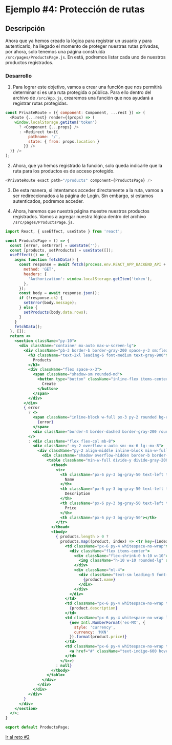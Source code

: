# Ejemplo #4: Protección de rutas
## Descripción
Ahora que ya hemos creado la lógica para registrar un usuario y para autenticarlo, ha llegado el momento de proteger nuestras rutas privadas, por ahora, solo tenemos una página construída `/src/pages/ProductsPage.js`. En está, podremos listar cada uno de nuestros productos registrados.

### Desarrollo
1. Para lograr este objetivo, vamos a crear una función que nos permitirá determinar si es una ruta protegida o pública. Para ello dentro del archivo de `/src/App.js`, crearemos una función que nos ayudará a registrar rutas protegidas.
```js
const PrivateRoute = ({ component: Component, ...rest }) => (
  <Route {...rest} render={(props) => (
    window.localStorage.getItem('token')
      ? <Component {...props} />
      : <Redirect to={{
          pathname: '/',
          state: { from: props.location }
        }} />
  )} />
);
```

2. Ahora, que ya hemos registrado la función, solo queda indicarle que la ruta para los productos es de acceso protegido.
```js
<PrivateRoute exact path="/products" component={ProductsPage} />
```

3. De esta manera, si intentamos acceder directamente a la ruta, vamos a ser redireccionados a la página de Login. Sin embargo, si estamos autenticados, podremos acceder.

4. Ahora, haremos que nuestrá página muestre nuestros productos registrados. Vamos a agregar nuestra lógica dentro del archivo `/src/pages/ProductsPage.js`.
```jsx
import React, { useEffect, useState } from 'react';

const ProductsPage = () => {
  const [error, setError] = useState('');
  const [products, setProducts] = useState([]);
  useEffect(() => {
    async function fetchData() {
      const response = await fetch(process.env.REACT_APP_BACKEND_API + '/api/products', {
        method: 'GET',
        headers: {
          'Authorization': window.localStorage.getItem('token'),
        },
      });
      const body = await response.json();
      if (!response.ok) { 
        setError(body.message);
      } else {
        setProducts(body.data.rows);
      }
    }
    fetchData();
  }, []);
  return <>
    <section className="py-10">
      <div className="container mx-auto max-w-screen-lg">
        <div className="pb-3 border-b border-gray-200 space-y-3 sm:flex sm:items-center sm:justify-between sm:space-x-4 sm:space-y-0 mb-4">
          <h3 className="text-2xl leading-6 font-medium text-gray-900">
            Products
          </h3>
          <div className="flex space-x-3">
            <span className="shadow-sm rounded-md">
              <button type="button" className="inline-flex items-center px-4 py-2 border border-transparent text-sm leading-5 font-medium rounded-md text-white bg-purple-600 hover:bg-purple-500 focus:outline-none focus:shadow-outline-purple focus:border-purple-700 active:bg-purple-700 transition duration-150 ease-in-out">
                Create
              </button>
            </span>
          </div>
        </div>
        { error
          ? <>
            <span className="inline-block w-full px-3 py-2 rounded bg-red-500 text-white mb-2">
              {error}
            </span>
            <div className="border-4 border-dashed border-gray-200 rounded-lg h-64 mb-4"></div>
          </>
          : <div className="flex flex-col mb-8">
            <div className="-my-2 overflow-x-auto sm:-mx-6 lg:-mx-8">
              <div className="py-2 align-middle inline-block min-w-full sm:px-6 lg:px-8">
                <div className="shadow overflow-hidden border-b border-gray-200 sm:rounded-lg">
                  <table className="min-w-full divide-y divide-gray-200">
                    <thead>
                      <tr>
                        <th className="px-6 py-3 bg-gray-50 text-left text-xs leading-4 font-medium text-gray-500 uppercase tracking-wider">
                          Name
                        </th>
                        <th className="px-6 py-3 bg-gray-50 text-left text-xs leading-4 font-medium text-gray-500 uppercase tracking-wider">
                          Description
                        </th>
                        <th className="px-6 py-3 bg-gray-50 text-left text-xs leading-4 font-medium text-gray-500 uppercase tracking-wider">
                          Price
                        </th>
                        <th className="px-6 py-3 bg-gray-50"></th>
                      </tr>
                    </thead>
                    <tbody>
                      { products.length > 0 ?
                        products.map((product, index) => <tr key={index} className="bg-white">
                          <td className="px-6 py-4 whitespace-no-wrap">
                            <div className="flex items-center">
                              <div className="flex-shrink-0 h-10 w-10">
                                <img className="h-10 w-10 rounded-lg" src={product.image} alt="" />
                              </div>
                              <div className="ml-4">
                                <div className="text-sm leading-5 font-medium text-gray-900">
                                  {product.name}
                                </div>
                              </div>
                            </div>
                          </td>
                          <td className="px-6 py-4 whitespace-no-wrap text-sm leading-5 text-gray-500">
                            {product.description}
                          </td>
                          <td className="px-6 py-4 whitespace-no-wrap leading-5 text-black">
                            {new Intl.NumberFormat('es-MX', {
                              style: 'currency',
                              currency: 'MXN'
                            }).format(product.price)}
                          </td>
                          <td className="px-6 py-4 whitespace-no-wrap text-right text-sm leading-5 font-medium">
                            <a href="#" className="text-indigo-600 hover:text-indigo-900">Edit</a>
                          </td>
                        </tr>)
                      : null}
                    </tbody>
                  </table>
                </div>
              </div>
            </div>
          </div>
        }
      </div>
    </section>
  </>;
}

export default ProductsPage;
```

[Ir al reto #2](../challenge-2/README.md)